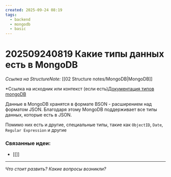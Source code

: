 ```yaml
---
created: 2025-09-24 08:19
tags:
  - backend
  - mongodb
  - basic
---
```

# 202509240819 Какие типы данных есть в MongoDB

*Ссылка на StructureNote:* [[02 Structure notes/MongoDB|MongoDB]]

*Ссылка на исходник или контекст (если есть)[Документация типов mongoDB](https://mongodb.prakticum-team.ru/docs/manual/reference/bson-types/)

Данные в MongoDB хранятся в формате BSON - расширением над форматом JSON. Благодаря этому MongoDB поддерживает все типы данных, которые есть в JSON.

Помимо них есть и другие, специальные типы, такие как `ObjectID`, `Date`, `Regular Expression` и другие

### Связанные идеи:

*   [[]]
---

*Что стоит развить? Какие вопросы возникли?*
